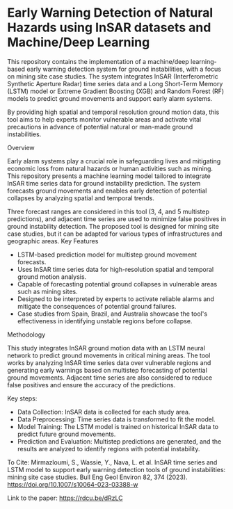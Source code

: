 # Early Warning Detection of Natural Hazards using InSAR datasets and Machine/Deep Learning

This repository contains the implementation of a machine/deep learning-based early warning detection system for ground instabilities, with a focus on mining site case studies. The system integrates InSAR (Interferometric Synthetic Aperture Radar) time series data and a Long Short-Term Memory (LSTM) model or Extreme Gradient Boosting (XGB) and Random Forest (RF) models to predict ground movements and support early alarm systems.

By providing high spatial and temporal resolution ground motion data, this tool aims to help experts monitor vulnerable areas and activate vital precautions in advance of potential natural or man-made ground instabilities.

Overview

Early alarm systems play a crucial role in safeguarding lives and mitigating economic loss from natural hazards or human activities such as mining. This repository presents a machine learning model tailored to integrate InSAR time series data for ground instability prediction. The system forecasts ground movements and enables early detection of potential collapses by analyzing spatial and temporal trends.

Three forecast ranges are considered in this tool (3, 4, and 5 multistep predictions), and adjacent time series are used to minimize false positives in ground instability detection. The proposed tool is designed for mining site case studies, but it can be adapted for various types of infrastructures and geographic areas.
Key Features

- LSTM-based prediction model for multistep ground movement forecasts.
- Uses InSAR time series data for high-resolution spatial and temporal ground motion analysis.
- Capable of forecasting potential ground collapses in vulnerable areas such as mining sites.
- Designed to be interpreted by experts to activate reliable alarms and mitigate the consequences of potential ground failures.
- Case studies from Spain, Brazil, and Australia showcase the tool's effectiveness in identifying unstable regions before collapse.

Methodology

This study integrates InSAR ground motion data with an LSTM neural network to predict ground movements in critical mining areas. The tool works by analyzing InSAR time series data over vulnerable regions and generating early warnings based on multistep forecasting of potential ground movements. Adjacent time series are also considered to reduce false positives and ensure the accuracy of the predictions.

Key steps:

- Data Collection: InSAR data is collected for each study area.
- Data Preprocessing: Time series data is transformed to fit the model.
- Model Training: The LSTM model is trained on historical InSAR data to predict future ground movements.
- Prediction and Evaluation: Multistep predictions are generated, and the results are analyzed to identify regions with potential instability.

To Cite: Mirmazloumi, S., Wassie, Y., Nava, L. et al. InSAR time series and LSTM model to support early warning detection tools of ground instabilities: mining site case studies. Bull Eng Geol Environ 82, 374 (2023). https://doi.org/10.1007/s10064-023-03388-w

Link to the paper: https://rdcu.be/dRzLC
